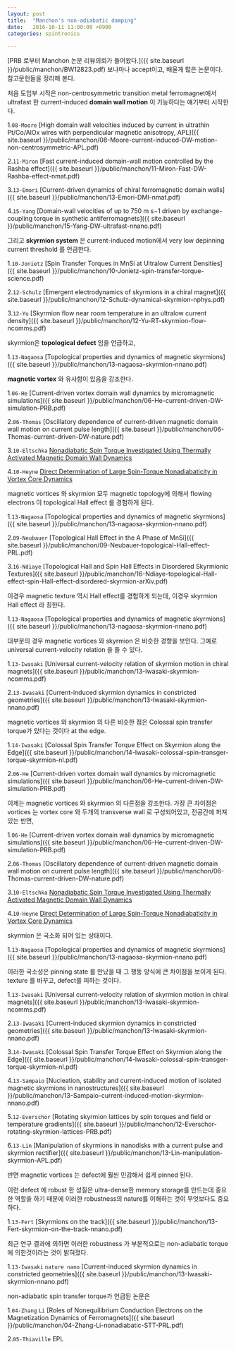 ```yaml
---
layout: post
title:  "Manchon's non-adiabatic damping"
date:   2016-10-11 11:00:00 +0900
categories: spintronics

---
```


[PRB 로부터 Manchon 논문 리뷰의뢰가 들어왔다.]({{ site.baseurl }}/public/manchon/BW12823.pdf)
보나마나 accept이고, 배울게 많은 논문이다.
참고문헌들을 정리해 본다.

처음 도입부 시작은 non-centrosymmetric transition metal ferromagnet에서 ultrafast 한 current-induced  **domain wall motion** 이 가능하다는 얘기부터 시작한다.

1.`08-Moore` [High domain wall velocities induced by current in ultrathin Pt/Co/AlOx wires with
    perpendicular magnetic anisotropy, APL]({{ site.baseurl }}/public/manchon/08-Moore-current-induced-DW-motion-non-centrosymmetric-APL.pdf)

2.`11-Miron` [Fast current-induced domain-wall motion controlled by the Rashba effect]({{ site.baseurl }}/public/manchon/11-Miron-Fast-DW-Rashba-effect-nmat.pdf)

3.`13-Emori` [Current-driven dynamics of chiral ferromagnetic domain walls]({{ site.baseurl }}/public/manchon/13-Emori-DMI-nmat.pdf)

4.`15-Yang` [Domain-wall velocities of up to 750 m s−1 driven by exchange-coupling torque in synthetic antiferromagnets]({{ site.baseurl }}/public/manchon/15-Yang-DW-ultrafast-nnano.pdf)

그리고 **skyrmion system** 은 current-induced motion에서 very low depinning current threshold 를 언급한다.

1.`10-Jonietz` [Spin Transfer Torques in MnSi at Ultralow Current Densities]({{ site.baseurl }}/public/manchon/10-Jonietz-spin-transfer-torque-science.pdf)

2.`12-Schulz` [Emergent electrodynamics of skyrmions in a chiral magnet]({{ site.baseurl }}/public/manchon/12-Schulz-dynamical-skyrmion-nphys.pdf)

3.`12-Yu` [Skyrmion flow near room temperature in an ultralow current density]({{ site.baseurl }}/public/manchon/12-Yu-RT-skyrmion-flow-ncomms.pdf)

skyrmion은 **topological defect** 임을 언급하고,

1.`13-Nagaosa` [Topological properties and dynamics of magnetic skyrmions]({{ site.baseurl }}/public/manchon/13-nagaosa-skyrmion-nnano.pdf)

**magnetic vortex** 와 유사함이 있음을 강조한다.

1.`06-He` [Current-driven vortex domain wall dynamics by micromagnetic simulations]({{ site.baseurl }}/public/manchon/06-He-current-driven-DW-simulation-PRB.pdf)

2.`06-Thomas` [Oscillatory dependence of current-driven magnetic domain wall motion on current pulse length]({{ site.baseurl }}/public/manchon/06-Thomas-current-driven-DW-nature.pdf)

3.`10-Eltschka` [Nonadiabatic Spin Torque Investigated Using Thermally Activated
Magnetic Domain Wall Dynamics
]({{site.baseurl}}/public/manchon/10-Eltschka-nonadiabatic-spin-torque-DW-PRL.pdf)

4.`10-Heyne` [Direct Determination of Large Spin-Torque Nonadiabaticity in Vortex Core Dynamics]({{site.baseurl}}/public/manchon/10-Heyne-spin-torque-nonadiabaticity-vortex-PRL.pdf)

magnetic vortices 와 skyrmion 모두 magnetic topology에 의해서 flowing electrons 이 topological Hall effect 를 경험하게 된다.

1.`13-Nagaosa` [Topological properties and dynamics of magnetic skyrmions]({{ site.baseurl }}/public/manchon/13-nagaosa-skyrmion-nnano.pdf)

2.`09-Neubauer` [Topological Hall Effect in the A Phase of MnSi]({{ site.baseurl }}/public/manchon/09-Neubauer-topological-Hall-effect-PRL.pdf)

3.`16-Ndiaye` [Topological Hall and Spin Hall Effects in Disordered Skyrmionic Textures]({{ site.baseurl }}/public/manchon/16-Ndiaye-topological-Hall-effect-spin-Hall-effect-disordered-skyrmion-arXiv.pdf)


이경우 magnetic texture 역시 Hall effect를 경험하게 되는데, 이경우 skyrmion Hall effect 라 칭한다.

1.`13-Nagaosa` [Topological properties and dynamics of magnetic skyrmions]({{ site.baseurl }}/public/manchon/13-nagaosa-skyrmion-nnano.pdf)

대부분의 경우 magnetic vortices 와 skyrmion 은 비슷한 경향을 보인다. 그예로 universal current-velocity relation 을 들 수 있다.

1.`13-Iwasaki` [Universal current-velocity relation of skyrmion motion in chiral magnets]({{ site.baseurl }}/public/manchon/13-Iwasaki-skyrmion-ncomms.pdf)

2.`13-Iwasaki` [Current-induced skyrmion dynamics in constricted geometries]({{ site.baseurl }}/public/manchon/13-Iwasaki-skyrmion-nnano.pdf)

magnetic vortices 와 skyrmion 의 다른 비슷한 점은 Colossal spin transfer torque가 있다는 것이다 at the edge.

1.`14-Iwasaki` [Colossal Spin Transfer Torque Effect on Skyrmion along the Edge]({{ site.baseurl }}/public/manchon/14-Iwasaki-colossal-spin-transger-torque-skyrmion-nl.pdf)

2.`06-He` [Current-driven vortex domain wall dynamics by micromagnetic simulations]({{ site.baseurl }}/public/manchon/06-He-current-driven-DW-simulation-PRB.pdf)

이제는 magnetic vortices 와 skyrmion 의 다른점을 강조한다. 가장 큰 차이점은 vortices 는 vortex core 
와 두개의 transverse wall 로 구성되어있고, 전공간에 퍼져있는 반면,

1.`06-He` [Current-driven vortex domain wall dynamics by micromagnetic simulations]({{ site.baseurl }}/public/manchon/06-He-current-driven-DW-simulation-PRB.pdf)

2.`06-Thomas` [Oscillatory dependence of current-driven magnetic domain wall motion on current pulse length]({{ site.baseurl }}/public/manchon/06-Thomas-current-driven-DW-nature.pdf)

3.`10-Eltschka` [Nonadiabatic Spin Torque Investigated Using Thermally Activated
Magnetic Domain Wall Dynamics
]({{site.baseurl}}/public/manchon/10-Eltschka-nonadiabatic-spin-torque-DW-PRL.pdf)

4.`10-Heyne` [Direct Determination of Large Spin-Torque Nonadiabaticity in Vortex Core Dynamics]({{site.baseurl}}/public/manchon/10-Heyne-spin-torque-nonadiabaticity-vortex-PRL.pdf)

skyrmion 은 국소화 되어 있는 상태이다.

1.`13-Nagaosa` [Topological properties and dynamics of magnetic skyrmions]({{ site.baseurl }}/public/manchon/13-nagaosa-skyrmion-nnano.pdf)

이러한 국소성은 pinning state 를 만났을 때 그 행동 양식에 큰 차이점을 보이게 된다.
texture 를 바꾸고, defect를 피하는 것이다.

1.`13-Iwasaki` [Universal current-velocity relation of skyrmion motion in chiral magnets]({{ site.baseurl }}/public/manchon/13-Iwasaki-skyrmion-ncomms.pdf)

2.`13-Iwasaki` [Current-induced skyrmion dynamics in constricted geometries]({{ site.baseurl }}/public/manchon/13-Iwasaki-skyrmion-nnano.pdf)

3.`14-Iwasaki` [Colossal Spin Transfer Torque Effect on Skyrmion along the Edge]({{ site.baseurl }}/public/manchon/14-Iwasaki-colossal-spin-transger-torque-skyrmion-nl.pdf)

4.`13-Sampaio` [Nucleation, stability and current-induced motion
of isolated magnetic skyrmions in nanostructures]({{ site.baseurl }}/public/manchon/13-Sampaio-current-induced-motion-skyrmion-nnano.pdf)

5.`12-Everschor` [Rotating skyrmion lattices by spin torques and field or temperature gradients]({{ site.baseurl }}/public/manchon/12-Everschor-rotating-skyrmion-lattices-PRB.pdf)

6.`13-Lin` [Manipulation of skyrmions in nanodisks with a current pulse and skyrmion rectifier]({{ site.baseurl }}/public/manchon/13-Lin-manipulation-skyrmion-APL.pdf)

반면 magnetic vortices 는 defect에 훨씬 민감해서 쉽게 pinned 된다.

이런 defect 에 robust 한 성질은 ultra-dense한 memory storage를 만드는데 중요한 역할을 하기 때문에 이러한 robustness의 nature를 이해하는 것이 무엇보다도 중요하다.

1.`13-Fert` [Skyrmions on the track]({{ site.baseurl }}/public/manchon/13-Fert-skyrmion-on-the-track-nnano.pdf)


최근 연구 결과에 의하면 이러한 robustness 가 부분적으로는 non-adiabatic torque에 의한것이라는 것이 밝혀졌다.


1.`13-Iwasaki` `nature nano` [Current-induced skyrmion dynamics in constricted geometries]({{ site.baseurl }}/public/manchon/13-Iwasaki-skyrmion-nnano.pdf)

non-adiabatic spin transfer torque가 언급된 논문은

1.`04-Zhang` `Li` [Roles of Nonequilibrium Conduction Electrons on the Magnetization Dynamics of Ferromagnets]({{ site.baseurl }}/public/manchon/04-Zhang-Li-nonadiabatic-STT-PRL.pdf)

2.`05-Thiaville` []() EPL